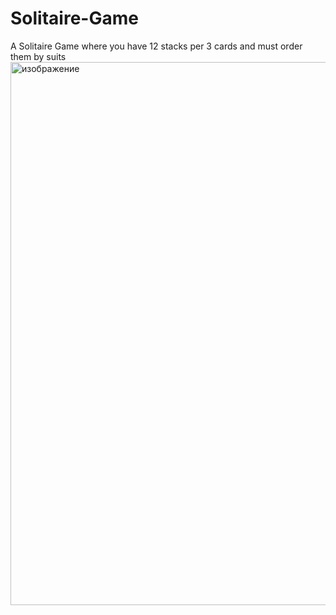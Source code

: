 # Solitaire-Game
A Solitaire Game where you have 12 stacks per 3 cards and must order them by suits
<img width="877" height="869" alt="изображение" src="https://github.com/user-attachments/assets/f75869c3-89d0-4e69-8c32-d4e05357d8c6" />
